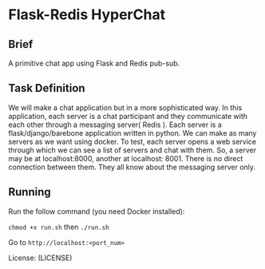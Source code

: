 # Flask-Redis HyperChat

## Brief
A primitive chat app using Flask and Redis pub-sub.

## Task Definition
We will make a chat application but in a more sophisticated way.
In this application, each server is a chat participant and they communicate with each other through a messaging server( Redis ).
Each server is a flask/django/barebone application written in python.
We can make as many servers as we want using docker.
To test, each server opens a web service through which we can see a list of servers and chat with them.
So, a server may be at localhost:8000, another at localhost: 8001.
There is no direct connection between them. They all know about the messaging server only.


## Running
Run the follow command (you need Docker installed):

`chmod +x run.sh`
then
`./run.sh`

Go to `http://localhost:<port_num>`




License: (LICENSE)

